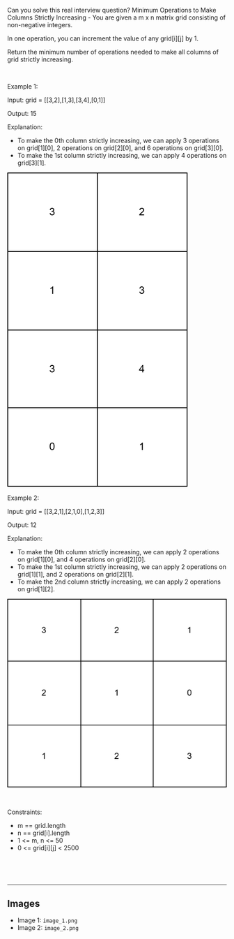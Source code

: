 Can you solve this real interview question? Minimum Operations to Make Columns Strictly Increasing - You are given a m x n matrix grid consisting of non-negative integers.

In one operation, you can increment the value of any grid[i][j] by 1.

Return the minimum number of operations needed to make all columns of grid strictly increasing.

 

Example 1:

Input: grid = [[3,2],[1,3],[3,4],[0,1]]

Output: 15

Explanation:

 * To make the 0th column strictly increasing, we can apply 3 operations on grid[1][0], 2 operations on grid[2][0], and 6 operations on grid[3][0].
 * To make the 1st column strictly increasing, we can apply 4 operations on grid[3][1].

![Example 1](./image_1.png)

Example 2:

Input: grid = [[3,2,1],[2,1,0],[1,2,3]]

Output: 12

Explanation:

 * To make the 0th column strictly increasing, we can apply 2 operations on grid[1][0], and 4 operations on grid[2][0].
 * To make the 1st column strictly increasing, we can apply 2 operations on grid[1][1], and 2 operations on grid[2][1].
 * To make the 2nd column strictly increasing, we can apply 2 operations on grid[1][2].

![Example 2](./image_2.png)

 

Constraints:

 * m == grid.length
 * n == grid[i].length
 * 1 <= m, n <= 50
 * 0 <= grid[i][j] < 2500

 



 

---

## Images

- Image 1: `image_1.png`
- Image 2: `image_2.png`

